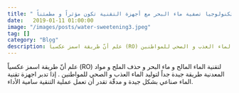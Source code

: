 ```yaml
---
title: " تکنولوجیا تصفیة ماء البحر مع أجهزة التقنية تكون مؤثراً و مطمئناً." 
date:   2019-01-11 01:00:00
image: "/images/posts/water-sweetening3.jpeg"
tag: []
category: "Blog"
description: علم أنّ طريقة اسمز عكسياً (RO) لتقنية الماء المالح و ماء البحر و حذف الملح و مواد المعدنية طريقة جيدة جداً لتوليد الماء العذب و الصحي للمواطنین .
---
```

علم أنّ طريقة اسمز عكسياً (RO) لتقنية الماء المالح و ماء البحر و حذف الملح و مواد المعدنية طريقة جيدة جداً لتوليد الماء العذب و الصحي للمواطنین .
إذا تدبر اجهزة تقنية الماء صناعي بشكل جيدة و مدقّة تقدر أن تعمل عملية التنقية سامية الأداء.